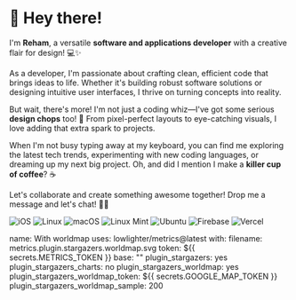 # 👋 Hey there!

I'm **Reham**, a versatile **software and applications developer** with a creative flair for design! 💻✨

As a developer, I'm passionate about crafting clean, efficient code that brings ideas to life. Whether it's building robust software solutions or designing intuitive user interfaces, I thrive on turning concepts into reality.

But wait, there's more! I'm not just a coding whiz—I've got some serious **design chops** too! 🎨 From pixel-perfect layouts to eye-catching visuals, I love adding that extra spark to projects.

When I'm not busy typing away at my keyboard, you can find me exploring the latest tech trends, experimenting with new coding languages, or dreaming up my next big project. Oh, and did I mention I make a **killer cup of coffee**? ☕️

Let's collaborate and create something awesome together! Drop me a message and let's chat! 🚀🌟





![iOS](https://img.shields.io/badge/iOS-000000?style=for-the-badge&logo=ios&logoColor=white)
![Linux](https://img.shields.io/badge/Linux-FCC624?style=for-the-badge&logo=linux&logoColor=black)
![macOS](https://img.shields.io/badge/mac%20os-000000?style=for-the-badge&logo=macos&logoColor=F0F0F0)
![Linux Mint](https://img.shields.io/badge/Linux%20Mint-87CF3E?style=for-the-badge&logo=Linux%20Mint&logoColor=white)
![Ubuntu](https://img.shields.io/badge/Ubuntu-E95420?style=for-the-badge&logo=ubuntu&logoColor=white)
![Firebase](https://img.shields.io/badge/firebase-%23039BE5.svg?style=for-the-badge&logo=firebase)
![Vercel](https://img.shields.io/badge/vercel-%23000000.svg?style=for-the-badge&logo=vercel&logoColor=white)


name: With worldmap
uses: lowlighter/metrics@latest
with:
  filename: metrics.plugin.stargazers.worldmap.svg
  token: ${{ secrets.METRICS_TOKEN }}
  base: ""
  plugin_stargazers: yes
  plugin_stargazers_charts: no
  plugin_stargazers_worldmap: yes
  plugin_stargazers_worldmap_token: ${{ secrets.GOOGLE_MAP_TOKEN }}
  plugin_stargazers_worldmap_sample: 200
